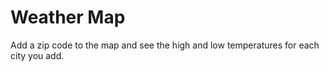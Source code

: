 # Weather Map

Add a zip code to the map and see the high and low temperatures for each city you add.
